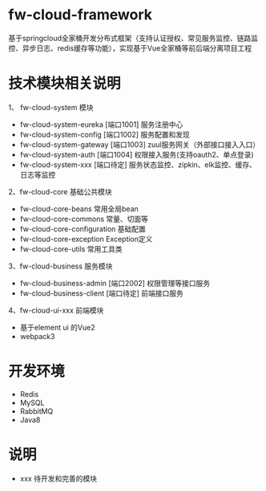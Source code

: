 # fw-cloud-framework
基于springcloud全家桶开发分布式框架（支持认证授权、常见服务监控、链路监控、异步日志、redis缓存等功能），实现基于Vue全家桶等前后端分离项目工程

# 技术模块相关说明
1、 fw-cloud-system 模块
- fw-cloud-system-eureka  [端口1001] 服务注册中心
- fw-cloud-system-config  [端口1002] 服务配置和发现
- fw-cloud-system-gateway [端口1003] zuul服务网关（外部接口接入入口）
- fw-cloud-system-auth    [端口1004] 权限接入服务(支持oauth2、单点登录)
- fw-cloud-system-xxx     [端口待定] 服务状态监控、zipkin、elk监控、缓存、日志等监控

2、fw-cloud-core 基础公共模块
- fw-cloud-core-beans 常用全局bean
- fw-cloud-core-commons 常量、切面等
- fw-cloud-core-configuration 基础配置
- fw-cloud-core-exception Exception定义
- fw-cloud-core-utils 常用工具类

3、fw-cloud-business 服务模块
- fw-cloud-business-admin  [端口2002] 权限管理等接口服务
- fw-cloud-business-client [端口待定] 前端接口服务

4、fw-cloud-ui-xxx 前端模块
- 基于element ui 的Vue2
- webpack3

# 开发环境
- Redis
- MySQL
- RabbitMQ
- Java8

# 说明
- xxx 待开发和完善的模块
